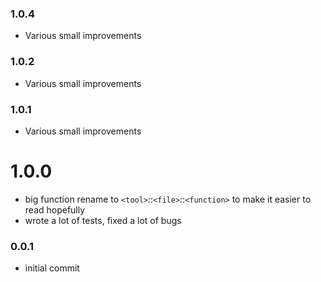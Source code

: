 ### 1.0.4

* Various small improvements

### 1.0.2

* Various small improvements

### 1.0.1

* Various small improvements

# 1.0.0

* big function rename to `<tool>`::`<file>`::`<function>` to make it easier to read hopefully
* wrote a lot of tests, fixed a lot of bugs


### 0.0.1

* initial commit
